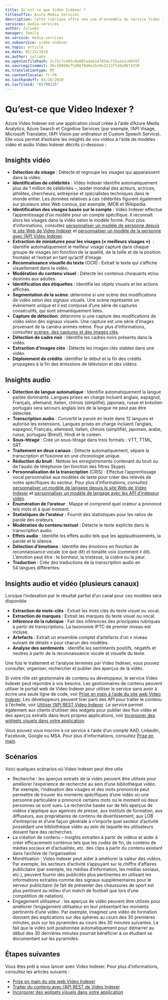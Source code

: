 ```yaml
---
title: Qu’est-ce que Video Indexer ?
titlesuffix: Azure Media Services
description: Cette rubrique offre une vue d'ensemble du service Video Indexer.
services: media-services
author: Juliako
manager: femila
ms.service: media-services
ms.subservice: video-indexer
ms.topic: article
ms.date: 05/15/2019
ms.author: juliako
ms.openlocfilehash: 2c72c7c493c0a887adab147054c725a2e1c0659f
ms.sourcegitcommit: 36c50860e75d86f0d0e2be9e3213ffa9a06f4150
ms.translationtype: MT
ms.contentlocale: fr-FR
ms.lasthandoff: 05/16/2019
ms.locfileid: "65799135"
---
```

# <a name="what-is-video-indexer"></a>Qu’est-ce que Video Indexer ?

Azure Video Indexer est une application cloud créée à l’aide d’Azure Media Analytics, Azure Search et Cognitive Services (par exemple, l’API Visage, Microsoft Translator, l’API Vision par ordinateur et Custom Speech Service). Elle vous permet d’extraire les insights de vos vidéos à l’aide de modèles vidéo et audio Video Indexer décrits ci-dessous :
  
## <a name="video-insights"></a>Insights vidéo

- **Détection de visage** : Détecte et regroupe les visages qui apparaissent dans la vidéo.
- **Identification de célébrités** : Video Indexer identifie automatiquement plus de 1 million de célébrités –, leader mondial des acteurs, actrices, athlètes, chercheurs, entreprise et spécialistes techniques dans le monde entier. Les données relatives à ces célébrités figurent également sur plusieurs sites Web connus, par exemple, IMDB et Wikipedia.
- **Identification des visages basée sur le compte** : Video Indexer effectue l’apprentissage d’un modèle pour un compte spécifique. Il reconnaît alors les visages dans la vidéo selon le modèle formé. Pour plus d’informations, consultez [personnaliser un modèle de personne depuis le site Web de Video Indexer](customize-person-model-with-website.md) et [personnaliser un modèle de la personne avec l’API Video Indexer](customize-person-model-with-api.md).
- **Extraction de miniatures pour les visages (« meilleurs visages »)**  : Identifie automatiquement le meilleur visage capturé dans chaque groupe de visages (en fonction de la qualité, de la taille et de la position frontale) et l’extrait en tant qu’actif d’image.
- **Reconnaissance visuelle du texte** (OCR) : Extrait le texte qui s’affiche visuellement dans la vidéo.
- **Modération du contenu visuel** : Détecte les contenus choquants et/ou destinés aux adultes.
- **Identification des étiquettes** : Identifie les objets visuels et les actions affichés.
- **Segmentation de la scène**: détermine si une scène des modifications de vidéo selon des signaux visuels. Une scène représente un événement unique et il est composé d’une série de captures consécutifs, qui sont sémantiquement liées. 
- **Capture de détection**: détermine si une capture des modifications de vidéo selon des signaux visuels. Une capture est une série d’images provenant de la caméra animés même. Pour plus d’informations, consultez [scènes, des captures et des images clés](scenes-shots-keyframes.md).
- **Détection de cadre noir** : Identifie les cadres noirs présents dans la vidéo.
- **Extraction d’images clés** : Détecte les images clés stables dans une vidéo.
- **Déploiement de crédits**: identifier le début et la fin des crédits propagées à la fin des émissions de télévision et des vidéos.

## <a name="audio-insights"></a>Insights audio

- **Détection de langue automatique** : Identifie automatiquement la langue parlée dominante. Langues prises en charge incluent anglais, espagnol, Français, allemand, italien, chinois (simplifié), japonais, russe et brésilien portugais sera secours anglais lors de la langue ne peut pas être détectée.
- **Transcription audio** : Convertit la parole en texte dans 12 langues et autorise les extensions. Langues prises en charge incluent l’anglais, espagnol, Français, allemand, italien, chinois (simplifié), japonais, arabe, russe, portugais (Brésil), Hindi et le coréen.
- **Sous-titrage** : Crée un sous-titrage dans trois formats : VTT, TTML, SRT.
- **Traitement en deux canaux** : Détecte automatiquement, sépare la transcription et fusionne en une chronologie unique.
- **Réduction du bruit** : Nettoie les enregistrements contenant du bruit ou de l’audio de téléphonie (en fonction des filtres Skype).
- **Personnalisation de la transcription** (CRIS) : Effectue l’apprentissage vocal personnalisé aux modèles de texte pour créer des relevés de notes spécifiques du secteur. Pour plus d’informations, consultez [personnaliser un modèle de langage depuis le site Web de Video Indexer](customize-language-model-with-website.md) et [personnaliser un modèle de langage avec les API d’indexeur vidéo](customize-language-model-with-api.md).
- **Énumération de l’orateur** : Mappe et comprend quel orateur a prononcé tels mots et à quel moment.
- **Statistiques de l’orateur** : Fournit des statistiques pour les ratios de parole des orateurs.
- **Modération du contenu textuel** : Détecte le texte explicite dans la transcription audio.
- **Effets audio** : Identifie les effets audio tels que les applaudissements, la parole et le silence.
- **Détection d’émotions** : Identifie des émotions en fonction de reconnaissance vocale (ce que dit) et tonalité voix (comment il dit).  L’émotion peut être : le bonheur, la tristesse, la colère ou la peur.
- **Traduction** : Crée des traductions de la transcription audio en 54 langues différentes.

## <a name="audio-and-video-insights-multi-channels"></a>Insights audio et vidéo (plusieurs canaux)

Lorsque l’indexation par le résultat partiel d’un canal pour ces modèles sera disponible

- **Extraction de mots-clés** : Extrait les mots clés du texte visuel ou vocal.
- **Extraction de marques** : Extrait les marques du texte visuel ou vocal.
- **Inférence de la rubrique** : Fait des inférences des principales rubriques à partir de transcriptions. La taxonomie IPTC de premier niveau est incluse.
- **Artefacts** : Extrait un ensemble complet d’artefacts d’un « niveau suivant de détails » pour chacun des modèles.
- **Analyse des sentiments** : Identifie les sentiments positifs, négatifs et neutres à partir de la reconnaissance vocale et visuelle du texte.
 
Une fois le traitement et l’analyse terminés par Video Indexer, vous pouvez consulter, organiser, rechercher et publier des aperçus de la vidéo.

Si votre rôle est gestionnaire de contenu ou développeur, le service Video Indexer peut répondre à vos besoins. Les gestionnaires de contenu peuvent utiliser le portail web de Video Indexer pour utiliser le service sans avoir à écrire une seule ligne de code, voir [Prise en main à l’aide du site web Video Indexer](video-indexer-get-started.md). Les développeurs peuvent tirer parti des API pour traiter le contenu à l’échelle, voir [Utiliser l’API REST Video Indexer](video-indexer-use-apis.md). Le service permet également aux clients d’utiliser des widgets pour publier des flux vidéo et des aperçus extraits dans leurs propres applications, voir [Incorporer des widgets visuels dans votre application](video-indexer-embed-widgets.md).

Vous pouvez vous inscrire à ce service à l’aide d’un compte AAD, LinkedIn, Facebook, Google ou MSA. Pour plus d’informations, consultez [Prise en main](video-indexer-get-started.md).

## <a name="scenarios"></a>Scénarios

Voici quelques scénarios où Video Indexer peut être utile

- Recherche : les aperçus extraits de la vidéo peuvent être utilisés pour améliorer l’expérience de recherche au sein d’une bibliothèque vidéo. Par exemple, l’indexation des visages et des mots prononcés peut permettre de trouver les moments spécifiques d’une vidéo où une personne particulière a prononcé certains mots ou le moment où deux personnes se sont vues. La recherche basée sur de tels aperçus de vidéos s’applique aux agences de presse, aux instituts de formation, aux diffuseurs, aux propriétaires de contenu de divertissement, aux LOB d’entreprise et d’une façon générale à n’importe quel secteur d’activité possédant une bibliothèque vidéo au sein de laquelle les utilisateurs doivent faire des recherches.
- La création de contenu – insights extraites à partir de vidéos et aider à créer efficacement contenus tels que les codes de fin, de contenu de médias sociaux et d’actualités, etc. des clips à partir du contenu existant dans l’archive de l’organisation 
- Monétisation : Video Indexer peut aider à améliorer la valeur des vidéos. Par exemple, les secteurs d’activité s’appuyant sur le chiffre d’affaires publicitaire (par exemple, les médias d’information, les médias sociaux, etc.), peuvent fournir des publicités plus pertinentes en utilisant les informations extraites comme des signaux supplémentaires pour le serveur publicitaire (le fait de présenter des chaussures de sport est plus pertinent au milieu d’un match de football que lors d’une compétition de natation).
- Engagement utilisateur : les aperçus de vidéo peuvent être utilisés pour améliorer l’engagement utilisateur en leur présentant les moments pertinents d’une vidéo. Par exemple, imaginez une vidéo de formation donnant des explications sur des sphères au cours des 30 premières minutes, puis sur les pyramides au cours des 30 minutes suivantes. Le fait que la vidéo soit positionnée automatiquement pour démarrer au début des 30 dernières minutes pourrait bénéficier à un étudiant se documentant sur les pyramides.

## <a name="next-steps"></a>Étapes suivantes

Vous êtes prêt à vous lancer avec Video Indexer. Pour plus d’informations, consultez les articles suivants :

- [Prise en main du site web Video Indexer](video-indexer-get-started.md)
- [Traiter du contenu avec l’API REST de Video Indexer](video-indexer-use-apis.md)
- [Incorporer des widgets visuels dans votre application](video-indexer-embed-widgets.md)
